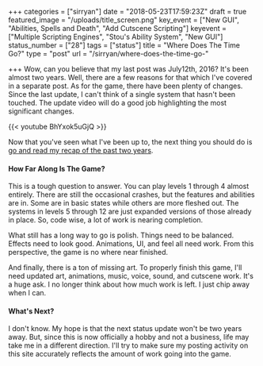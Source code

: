 +++
categories = ["sirryan"]
date = "2018-05-23T17:59:23Z"
draft = true
featured_image = "/uploads/title_screen.png"
key_event = ["New GUI", "Abilities, Spells and Death", "Add Cutscene Scripting"]
keyevent = ["Multiple Scripting Engines", "Stou's Ability System", "New GUI"]
status_number = ["28"]
tags = ["status"]
title = "Where Does The Time Go?"
type = "post"
url = "/sirryan/where-does-the-time-go-"

+++
Wow, can you believe that my last post was July12th, 2016? It's been almost two years. Well, there are a few reasons for that which I've covered in a separate post. As for the game, there have been plenty of changes. Since the last update, I can't think of a single system that hasn't been touched. The update video will do a good job highlighting the most significant changes.

<!--more-->

<div class="inlineimg">
{{< youtube BhYxok5uGjQ >}}
</div>
  
Now that you've seen what I've been up to, the next thing you should do is [go and read my recap of the past two years](http://battleofbrothers.com/sirryan/what-have-i-been-up-to-).

#### How Far Along Is The Game?

This is a tough question to answer. You can play levels 1 through 4 almost entirely. There are still the occasional crashes, but the features and abilities are in. Some are in basic states while others are more fleshed out. The systems in levels 5 through 12 are just expanded versions of those already in place. So, code wise, a lot of work is nearing completion.

What still has a long way to go is polish. Things need to be balanced. Effects need to look good. Animations, UI, and feel all need work. From this perspective, the game is no where near finished.

And finally, there is a ton of missing art. To properly finish this game, I'll need updated art, animations, music, voice, sound, and cutscene work. It's a huge ask. I no longer think about how much work is left. I just chip away when I can.

#### What's Next?

I don't know. My hope is that the next status update won't be two years away. But, since this is now officially a hobby and not a business, life may take me in a different direction. I'll try to make sure my posting activity on this site accurately reflects the amount of work going into the game.